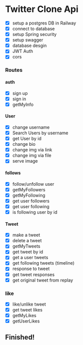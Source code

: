 # Twitter Clone Api
 
  * [x] setup a postgres DB in Railway
  * [x] connect to database
  * [x] setup Spring security 
  * [x] setup swagger
  * [x] database desgin
  * [x] JWT Auth
  * [x] cors

  ### Routes
#### auth
* [x] sign up
* [x] sign in
* [x] getMyInfo

#### User
* [x] change username
* [x] Search Users by username
* [x] get User by id
* [x] change bio
* [x] change img via link
* [x] change img via file
* [x] serve image

#### follows
* [x] follow/unfollow user
* [x] getMyFollowers
* [x] getMyFollowing
* [x] get user followers
* [x] get user following
* [x] is following user by id

#### Tweet
* [x] make a tweet
* [x] delete a tweet
* [x] getMyTweets
* [x] get tweet by id
* [x] get a user tweets
* [x] get following tweets (timeline)
* [x] response to tweet
* [x] get tweet responses
* [x] get original tweet from replay

### like
* [x] like/unlike tweet
* [x] get tweet likes
* [x] getMyLikes
* [x] getUserLikes

## Finished!


    
    
